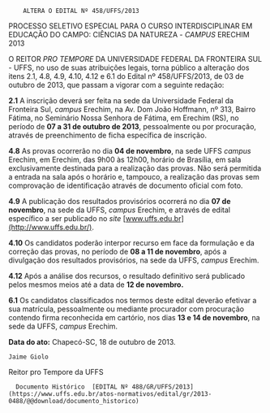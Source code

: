         ALTERA O EDITAL Nº 458/UFFS/2013  

PROCESSO SELETIVO ESPECIAL PARA O CURSO INTERDISCIPLINAR EM EDUCAÇÃO DO CAMPO: CIÊNCIAS DA NATUREZA - *CAMPUS* ERECHIM 2013

 O REITOR *PRO TEMPORE* DA UNIVERSIDADE FEDERAL DA FRONTEIRA SUL - UFFS, no uso de suas atribuições legais, torna público a alteração dos itens 2.1, 4.8, 4.9, 4.10, 4.12 e 6.1 do Edital nº 458/UFFS/2013, de 03 de outubro de 2013, que passam a vigorar com a seguinte redação:

 **2.1** A inscrição deverá ser feita na sede da Universidade Federal da Fronteira Sul, *campus* Erechim, na Av. Dom João Hoffmann, nº 313, Bairro Fátima, no Seminário Nossa Senhora de Fátima, em Erechim (RS), no período de **07 a 31 de outubro de 2013**, pessoalmente ou por procuração, através de preenchimento de ficha específica de inscrição.

 **4.8** As provas ocorrerão no dia **04 de novembro**, na sede UFFS *campus* Erechim, em Erechim, das 9h00 às 12h00, horário de Brasília, em sala exclusivamente destinada para a realização das provas. Não será permitida a entrada na sala após o horário e, tampouco, a realização das provas sem comprovação de identificação através de documento oficial com foto.

 **4.9** A publicação dos resultados provisórios ocorrerá no dia **07 de novembro**, na sede da UFFS, *campus* Erechim, e através de edital específico a ser publicado no *site* [www.uffs.edu.br](http://www.uffs.edu.br/).

 **4.10** Os candidatos poderão interpor recurso em face da formulação e da correção das provas, no período de **08 a 11 de novembro**, após a divulgação dos resultados provisórios, na sede da UFFS, *campus* Erechim.

 **4.12** Após a análise dos recursos, o resultado definitivo será publicado pelos mesmos meios até a data de **12 de novembro.**

 **6.1** Os candidatos classificados nos termos deste edital deverão efetivar a sua matrícula, pessoalmente ou mediante procurador com procuração contendo firma reconhecida em cartório, nos dias **13 e 14 de novembro**, na sede da UFFS, *campus* Erechim.

  

   **Data do ato:** Chapecó-SC, 18 de outubro de 2013.   
 

    Jaime Giolo   
 Reitor pro Tempore da UFFS 

      Documento Histórico  [EDITAL Nº 488/GR/UFFS/2013](https://www.uffs.edu.br/atos-normativos/edital/gr/2013-0488/@@download/documento_historico)     
      